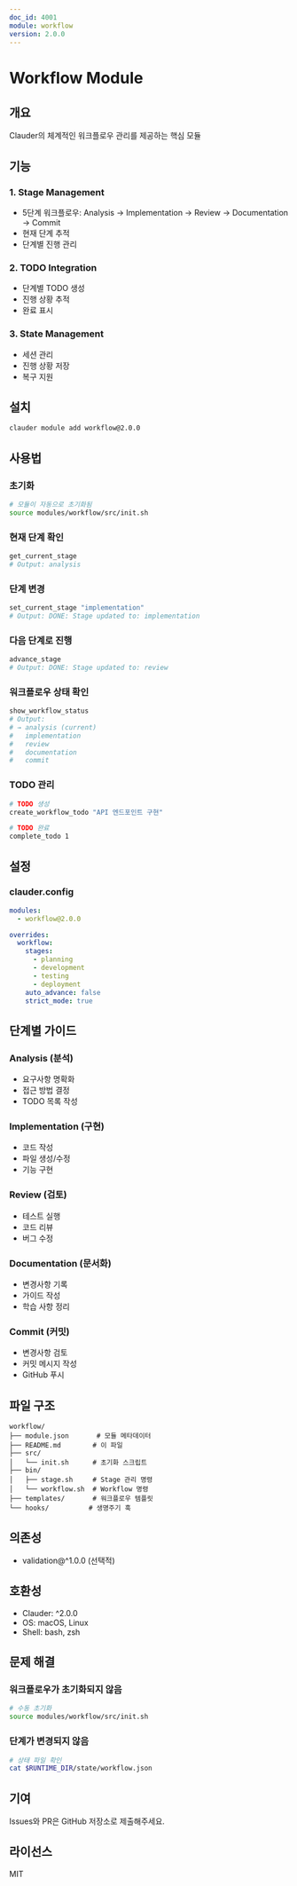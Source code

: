 ```yaml
---
doc_id: 4001
module: workflow
version: 2.0.0
---
```


# Workflow Module

## 개요
Clauder의 체계적인 워크플로우 관리를 제공하는 핵심 모듈

## 기능

### 1. Stage Management
- 5단계 워크플로우: Analysis → Implementation → Review → Documentation → Commit
- 현재 단계 추적
- 단계별 진행 관리

### 2. TODO Integration
- 단계별 TODO 생성
- 진행 상황 추적
- 완료 표시

### 3. State Management
- 세션 관리
- 진행 상황 저장
- 복구 지원

## 설치

```bash
clauder module add workflow@2.0.0
```

## 사용법

### 초기화
```bash
# 모듈이 자동으로 초기화됨
source modules/workflow/src/init.sh
```

### 현재 단계 확인
```bash
get_current_stage
# Output: analysis
```

### 단계 변경
```bash
set_current_stage "implementation"
# Output: DONE: Stage updated to: implementation
```

### 다음 단계로 진행
```bash
advance_stage
# Output: DONE: Stage updated to: review
```

### 워크플로우 상태 확인
```bash
show_workflow_status
# Output:
# → analysis (current)
#   implementation
#   review
#   documentation
#   commit
```

### TODO 관리
```bash
# TODO 생성
create_workflow_todo "API 엔드포인트 구현"

# TODO 완료
complete_todo 1
```

## 설정

### clauder.config
```yaml
modules:
  - workflow@2.0.0

overrides:
  workflow:
    stages:
      - planning
      - development
      - testing
      - deployment
    auto_advance: false
    strict_mode: true
```

## 단계별 가이드

### Analysis (분석)
- 요구사항 명확화
- 접근 방법 결정
- TODO 목록 작성

### Implementation (구현)
- 코드 작성
- 파일 생성/수정
- 기능 구현

### Review (검토)
- 테스트 실행
- 코드 리뷰
- 버그 수정

### Documentation (문서화)
- 변경사항 기록
- 가이드 작성
- 학습 사항 정리

### Commit (커밋)
- 변경사항 검토
- 커밋 메시지 작성
- GitHub 푸시

## 파일 구조

```
workflow/
├── module.json       # 모듈 메타데이터
├── README.md        # 이 파일
├── src/
│   └── init.sh      # 초기화 스크립트
├── bin/
│   ├── stage.sh     # Stage 관리 명령
│   └── workflow.sh  # Workflow 명령
├── templates/       # 워크플로우 템플릿
└── hooks/          # 생명주기 훅
```

## 의존성
- validation@^1.0.0 (선택적)

## 호환성
- Clauder: ^2.0.0
- OS: macOS, Linux
- Shell: bash, zsh

## 문제 해결

### 워크플로우가 초기화되지 않음
```bash
# 수동 초기화
source modules/workflow/src/init.sh
```

### 단계가 변경되지 않음
```bash
# 상태 파일 확인
cat $RUNTIME_DIR/state/workflow.json
```

## 기여
Issues와 PR은 GitHub 저장소로 제출해주세요.

## 라이선스
MIT
